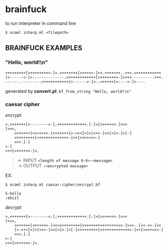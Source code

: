 # brainfuck

to run interpreter in command line
```
$ ocaml interp.ml <filepath>
```

## BRAINFUCK EXAMPLES

### "Hello, world!\n" 
```brainfuck
+++++++++[>++++++++<-]>.<+++++++[>++++<-]>+.+++++++..+++.<+++++++++++
[>------<-]>-.------------.<++++++++++++[>+++++++<-]>+++.--------.+++.
------.--------.<+++++++++++[>------<-]>-.<+++++[>----<-]>---.
```
generated by **convert.pl**: `bf_from_string "Hello, world!\n"`  

### caesar cipher
*encrypt*    
```brainfuck
>,<++++++[>--------<-],+++++++++++++.[-]>[>>>+<<<-]>>>
[<<<,
    >>+++++[<+++++>-]<+<++++[>->+<[>]>[<+>-]<<[<]>-]>[-]
    <++++++++[<++++++++++++>-]<+[>>>+<<<-]
    >>>.[-]
>-]
>++[<+++++>-]<.
```
> &larr; INPUT **`<length of message 0-9>-<message>`**  
&rarr; OUTPUT  **`:<encrypted message>`**


EX:
```
$ ocaml interp.ml caesar-cipher/encrypt.bf
```
```
5-hello
:ebiil
```

*decrypt*
```brainfuck
>,<++++++[>--------<-],+++++++++++++.[-]>[>>>+<<<-]>>>
[<<<,
    >>+++++[<+++++>-]<+<<++++++++[>>>++++++++++++<<<-]>>>--[<<->>-]<<
    [>->+<[>]>[<+>-]<<[<]>-]>[-]<++++++++[<++++++++++++>-]<+[>>>+<<<-]
    >>>.[-]
>-]
>++[<+++++>-]<.
```
